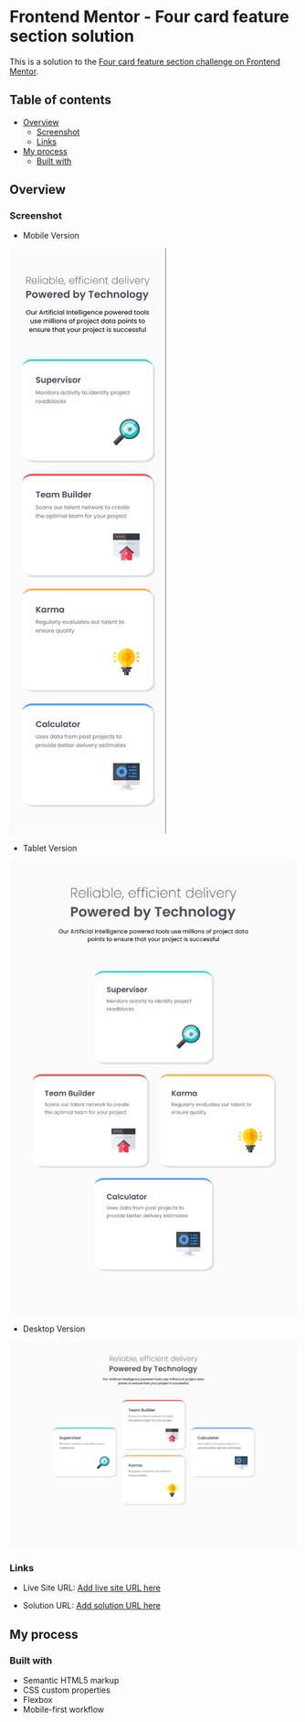 # Frontend Mentor - Four card feature section solution

This is a solution to the [Four card feature section challenge on Frontend Mentor](https://www.frontendmentor.io/challenges/four-card-feature-section-weK1eFYK).

## Table of contents

- [Overview](#overview)
  - [Screenshot](#screenshot)
  - [Links](#links)
- [My process](#my-process)
  - [Built with](#built-with)

## Overview

### Screenshot

- Mobile Version

![](./images/Mobile%20Version.png)

- Tablet Version

![](./images/Tablet%20Version.png)

- Desktop Version

![](./images/Desktop%20Version.png)


### Links

- Live Site URL: [Add live site URL here](https://four-card-chrisdzasc.netlify.app/)

- Solution URL: [Add solution URL here](https://www.frontendmentor.io/solutions/4-card---mobile-first-responsive-solution-BnLEPMpIX3)


## My process

### Built with

- Semantic HTML5 markup
- CSS custom properties
- Flexbox
- Mobile-first workflow
